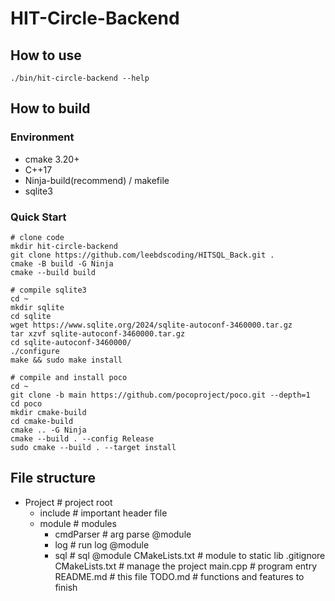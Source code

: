 # HIT-Circle-Backend

## How to use

```
./bin/hit-circle-backend --help
```

## How to build

### Environment

- cmake 3.20+
- C++17
- Ninja-build(recommend) / makefile
- sqlite3

### Quick Start

```
# clone code
mkdir hit-circle-backend
git clone https://github.com/leebdscoding/HITSQL_Back.git .
cmake -B build -G Ninja
cmake --build build

# compile sqlite3
cd ~
mkdir sqlite
cd sqlite
wget https://www.sqlite.org/2024/sqlite-autoconf-3460000.tar.gz
tar xzvf sqlite-autoconf-3460000.tar.gz
cd sqlite-autoconf-3460000/
./configure
make && sudo make install

# compile and install poco
cd ~
git clone -b main https://github.com/pocoproject/poco.git --depth=1
cd poco
mkdir cmake-build
cd cmake-build
cmake .. -G Ninja
cmake --build . --config Release
sudo cmake --build . --target install
```

## File structure

- Project                       # project root
    - include                   # important header file
    - module                    # modules
        - cmdParser             # arg parse @module
        - log                   # run log   @module 
        - sql                   # sql       @module
        CMakeLists.txt          # module to static lib
    .gitignore
    CMakeLists.txt              # manage the project
    main.cpp                    # program entry
    README.md                   # this file
    TODO.md                     # functions and features to finish